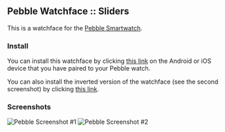 ## Pebble Watchface :: Sliders

This is a watchface for the [Pebble Smartwatch][1]. 

### Install

You can install this watchface by clicking [this link][2] on the Android or iOS device that you have paired to your Pebble watch.

You can also install the inverted version of the watchface (see the second screenshot) by clicking [this link][3].

### Screenshots

![Pebble Screenshot #1](http://smallstoneapps.s3.amazonaws.com/sliders/screenshots/screenshot_sliders_1-0_01_w.png)  ![Pebble Screenshot #2](http://smallstoneapps.s3.amazonaws.com/sliders/screenshots/screenshot_sliders_1-0_02_w.png)


[1]: http://getpebble.com
[2]: http://smallstoneapps.s3.amazonaws.com/sliders/builds/sliders_1-0.pbw
[3]: http://smallstoneapps.s3.amazonaws.com/sliders/builds/sliders_1-0_invert.pbw
